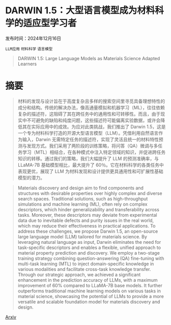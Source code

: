 # DARWIN 1.5：大型语言模型成为材料科学的适应型学习者

发布时间：2024年12月16日

`LLM应用` `材料科学` `语言模型`

> DARWIN 1.5: Large Language Models as Materials Science Adapted Learners

# 摘要

> 材料的发现与设计旨在于高度复杂且多样的搜索空间里寻觅具备理想特性的成分和结构。传统的解决办法，像高通量模拟和机器学习（ML），往往依赖复杂的描述符，这阻碍了其在跨任务中的通用性和可转移性。而且，由于现实中不可避免的缺陷和纯度问题，这些描述符可能偏离实验数据，或许会降低其在实际应用中的成效。为应对此类挑战，我们推出了 Darwin 1.5，这是一个专为材料科学打造的开源大型语言模型（LLM）。凭借利用自然语言作为输入，Darwin 无需特定任务的描述符，实现了灵活且统一的材料特性预测与发现方式。我们采用了两阶段的训练策略，将问答（QA）微调与多任务学习（MTL）相结合，在各种模式中注入特定领域的知识，并促进跨任务知识的转移。通过我们的策略，我们大幅提升了 LLM 的预测准确率，与 LLaMA-7B 基础模型相比，最大提升了 60％。它在材料科学的各类任务中表现更优，展现了 LLM 为材料发现和设计提供更具通用性和可扩展性基础模型的潜力。

> Materials discovery and design aim to find components and structures with desirable properties over highly complex and diverse search spaces. Traditional solutions, such as high-throughput simulations and machine learning (ML), often rely on complex descriptors, which hinder generalizability and transferability across tasks. Moreover, these descriptors may deviate from experimental data due to inevitable defects and purity issues in the real world, which may reduce their effectiveness in practical applications. To address these challenges, we propose Darwin 1.5, an open-source large language model (LLM) tailored for materials science. By leveraging natural language as input, Darwin eliminates the need for task-specific descriptors and enables a flexible, unified approach to material property prediction and discovery. We employ a two-stage training strategy combining question-answering (QA) fine-tuning with multi-task learning (MTL) to inject domain-specific knowledge in various modalities and facilitate cross-task knowledge transfer. Through our strategic approach, we achieved a significant enhancement in the prediction accuracy of LLMs, with a maximum improvement of 60\% compared to LLaMA-7B base models. It further outperforms traditional machine learning models on various tasks in material science, showcasing the potential of LLMs to provide a more versatile and scalable foundation model for materials discovery and design.

[Arxiv](https://arxiv.org/abs/2412.11970)